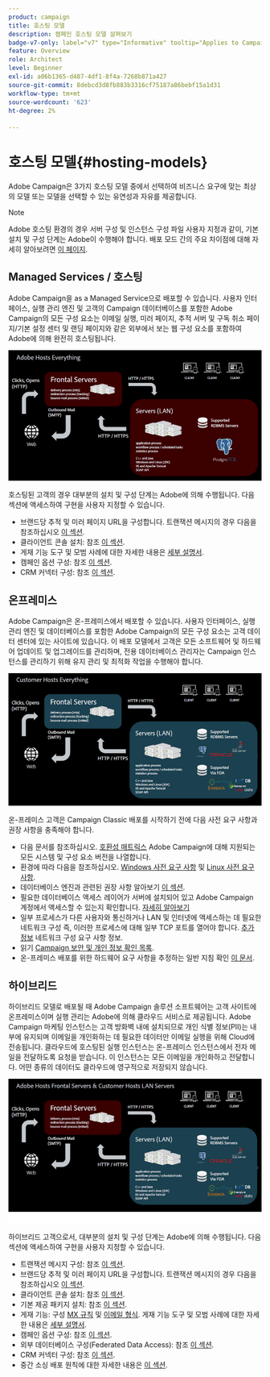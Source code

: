 ```yaml
---
product: campaign
title: 호스팅 모델
description: 캠페인 호스팅 모델 살펴보기
badge-v7-only: label="v7" type="Informative" tooltip="Applies to Campaign Classic v7 only"
feature: Overview
role: Architect
level: Beginner
exl-id: a06b1365-d487-4df1-8f4a-7268b871a427
source-git-commit: 8debcd3d8fb883b3316cf75187a86bebf15a1d31
workflow-type: tm+mt
source-wordcount: '623'
ht-degree: 2%

---
```


# 호스팅 모델{#hosting-models}



Adobe Campaign은 3가지 호스팅 모델 중에서 선택하여 비즈니스 요구에 맞는 최상의 모델 또는 모델을 선택할 수 있는 유연성과 자유를 제공합니다.

>[!NOTE]
>
>Adobe 호스팅 환경의 경우 서버 구성 및 인스턴스 구성 파일 사용자 지정과 같이, 기본 설치 및 구성 단계는 Adobe이 수행해야 합니다. 배포 모드 간의 주요 차이점에 대해 자세히 알아보려면 [이 페이지](../../installation/using/capability-matrix.md).

## Managed Services / 호스팅

Adobe Campaign을 as a Managed Service으로 배포할 수 있습니다. 사용자 인터페이스, 실행 관리 엔진 및 고객의 Campaign 데이터베이스를 포함한 Adobe Campaign의 모든 구성 요소는 이메일 실행, 미러 페이지, 추적 서버 및 구독 취소 페이지/기본 설정 센터 및 랜딩 페이지와 같은 외부에서 보는 웹 구성 요소를 포함하여 Adobe에 의해 완전히 호스팅됩니다.

![](assets/deployment_hosted.png)

호스팅된 고객의 경우 대부분의 설치 및 구성 단계는 Adobe에 의해 수행됩니다. 다음 섹션에 액세스하여 구현을 사용자 지정할 수 있습니다.

* 브랜드당 추적 및 미러 페이지 URL을 구성합니다. 트랜잭션 메시지의 경우 다음을 참조하십시오 [이 섹션](../../message-center/using/additional-configurations.md#configuring-multibranding).
* 클라이언트 콘솔 설치: 참조 [이 섹션](../../installation/using/installing-the-client-console.md).
* 게재 기능 도구 및 모범 사례에 대한 자세한 내용은 [세부 설명서](../../delivery/using/about-deliverability.md).
* 캠페인 옵션 구성: 참조 [이 섹션](../../installation/using/configuring-campaign-options.md).
* CRM 커넥터 구성: 참조 [이 섹션](../../platform/using/crm-connectors.md).

## 온프레미스

Adobe Campaign은 온-프레미스에서 배포할 수 있습니다. 사용자 인터페이스, 실행 관리 엔진 및 데이터베이스를 포함한 Adobe Campaign의 모든 구성 요소는 고객 데이터 센터에 있는 사이트에 있습니다. 이 배포 모델에서 고객은 모든 소프트웨어 및 하드웨어 업데이트 및 업그레이드를 관리하며, 전용 데이터베이스 관리자는 Campaign 인스턴스를 관리하기 위해 유지 관리 및 최적화 작업을 수행해야 합니다.

![](assets/deployment_onpremise.png)

온-프레미스 고객은 Campaign Classic 배포를 시작하기 전에 다음 사전 요구 사항과 권장 사항을 충족해야 합니다.

* 다음 문서를 참조하십시오. [호환성 매트릭스](../../rn/using/compatibility-matrix.md) Adobe Campaign에 대해 지원되는 모든 시스템 및 구성 요소 버전을 나열합니다.
* 환경에 따라 다음을 참조하십시오. [Windows 사전 요구 사항](../../installation/using/prerequisites-of-campaign-installation-in-windows.md) 및 [Linux 사전 요구 사항](../../installation/using/prerequisites-of-campaign-installation-in-linux.md).
* 데이터베이스 엔진과 관련된 권장 사항 알아보기 [이 섹션](../../installation/using/database.md).
* 필요한 데이터베이스 액세스 레이어가 서버에 설치되어 있고 Adobe Campaign 계정에서 액세스할 수 있는지 확인합니다. [자세히 알아보기](../../installation/using/application-server.md)
* 일부 프로세스가 다른 사용자와 통신하거나 LAN 및 인터넷에 액세스하는 데 필요한 네트워크 구성 즉, 이러한 프로세스에 대해 일부 TCP 포트를 열어야 합니다. [추가 정보](../../installation/using/network-configuration.md) 네트워크 구성 요구 사항 정보.
* 읽기 [Campaign 보안 및 개인 정보 확인 목록](https://helpx.adobe.com/kr/campaign/kb/acc-security.html).
* 온-프레미스 배포를 위한 하드웨어 요구 사항을 추정하는 일반 지침 확인 [이 문서](https://helpx.adobe.com/kr/campaign/kb/hardware-sizing-guide.html).

## 하이브리드

하이브리드 모델로 배포될 때 Adobe Campaign 솔루션 소프트웨어는 고객 사이트에 온프레미스이며 실행 관리는 Adobe에 의해 클라우드 서비스로 제공됩니다. Adobe Campaign 마케팅 인스턴스는 고객 방화벽 내에 설치되므로 개인 식별 정보(PII)는 내부에 유지되며 이메일을 개인화하는 데 필요한 데이터만 이메일 실행을 위해 Cloud에 전송됩니다. 클라우드에 호스팅된 실행 인스턴스는 온-프레미스 인스턴스에서 전자 메일을 전달하도록 요청을 받습니다. 이 인스턴스는 모든 이메일을 개인화하고 전달합니다. 어떤 종류의 데이터도 클라우드에 영구적으로 저장되지 않습니다.

![](assets/deployment_hybrid.png)

하이브리드 고객으로서, 대부분의 설치 및 구성 단계는 Adobe에 의해 수행됩니다. 다음 섹션에 액세스하여 구현을 사용자 지정할 수 있습니다.

* 트랜잭션 메시지 구성: 참조 [이 섹션](../../message-center/using/transactional-messaging-architecture.md).
* 브랜드당 추적 및 미러 페이지 URL을 구성합니다. 트랜잭션 메시지의 경우 다음을 참조하십시오 [이 섹션](../../message-center/using/additional-configurations.md#configuring-multibranding).
* 클라이언트 콘솔 설치: 참조 [이 섹션](../../installation/using/installing-the-client-console.md).
* 기본 제공 패키지 설치: 참조 [이 섹션](../../installation/using/installing-campaign-standard-packages.md).
* 게재 기능: 구성 [MX 규칙](../../installation/using/email-deliverability.md#mx-configuration) 및 [이메일 형식](../../installation/using/email-deliverability.md#managing-email-formats). 게재 기능 도구 및 모범 사례에 대한 자세한 내용은 [세부 설명서](../../delivery/using/about-deliverability.md).
* 캠페인 옵션 구성: 참조 [이 섹션](../../installation/using/configuring-campaign-options.md).
* 외부 데이터베이스 구성(Federated Data Access): 참조 [이 섹션](../../installation/using/about-fda.md).
* CRM 커넥터 구성: 참조 [이 섹션](../../platform/using/crm-connectors.md).
* 중간 소싱 배포 원칙에 대한 자세한 내용은 [이 섹션](../../installation/using/mid-sourcing-deployment.md).
